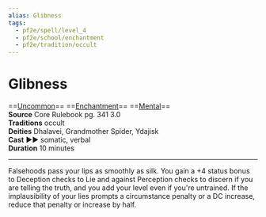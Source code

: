```yaml
---
alias: Glibness
tags:
  - pf2e/spell/level_4
  - pf2e/school/enchantment
  - pf2e/tradition/occult
---
```


# Glibness

==[Uncommon](../../../Traits/Uncommon.md)== ==[Enchantment](../../../Traits/Enchantment.md)== ==[Mental](../../../Traits/Mental.md)==  
__Source__ Core Rulebook pg. 341 3.0  
**Traditions** occult  
**Deities** Dhalavei, Grandmother Spider, Ydajisk  
**Cast** ►► somatic, verbal  
**Duration** 10 minutes

---

Falsehoods pass your lips as smoothly as silk. You gain a +4 status bonus to Deception checks to Lie and against Perception checks to discern if you are telling the truth, and you add your level even if you're untrained. If the implausibility of your lies prompts a circumstance penalty or a DC increase, reduce that penalty or increase by half.
